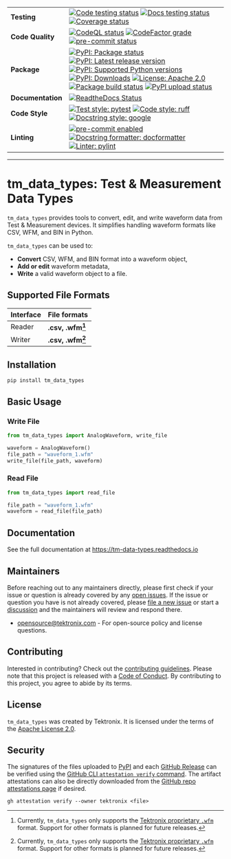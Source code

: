 <div markdown="1" class="custom-badge-table">

|                   |                                                                                                                                                                                                                                                                                                                                                                                                                                                                                                                                                                                                                                                                                                                                                                                                                                                                                                                                                                                                                                                                                                 |
| ----------------- | ----------------------------------------------------------------------------------------------------------------------------------------------------------------------------------------------------------------------------------------------------------------------------------------------------------------------------------------------------------------------------------------------------------------------------------------------------------------------------------------------------------------------------------------------------------------------------------------------------------------------------------------------------------------------------------------------------------------------------------------------------------------------------------------------------------------------------------------------------------------------------------------------------------------------------------------------------------------------------------------------------------------------------------------------------------------------------------------------- |
| **Testing**       | [![Code testing status](https://github.com/tektronix/tm_data_types/actions/workflows/test-code.yml/badge.svg?branch=main)](https://github.com/tektronix/tm_data_types/actions/workflows/test-code.yml) [![Docs testing status](https://github.com/tektronix/tm_data_types/actions/workflows/test-docs.yml/badge.svg?branch=main)](https://github.com/tektronix/tm_data_types/actions/workflows/test-docs.yml) [![Coverage status](https://codecov.io/gh/tektronix/tm_data_types/branch/main/graph/badge.svg)](https://codecov.io/gh/tektronix/tm_data_types)                                                                                                                                                                                                                                                                                                                                                                                                                                                                                                                                    |
| **Code Quality**  | [![CodeQL status](https://github.com/tektronix/tm_data_types/actions/workflows/codeql-analysis.yml/badge.svg?branch=main)](https://github.com/tektronix/tm_data_types/actions/workflows/codeql-analysis.yml) [![CodeFactor grade](https://www.codefactor.io/repository/github/tektronix/tm_data_types/badge)](https://www.codefactor.io/repository/github/tektronix/tm_data_types) [![pre-commit status](https://results.pre-commit.ci/badge/github/tektronix/tm_data_types/main.svg)](https://results.pre-commit.ci/latest/github/tektronix/tm_data_types/main)                                                                                                                                                                                                                                                                                                                                                                                                                                                                                                                                |
| **Package**       | [![PyPI: Package status](https://img.shields.io/pypi/status/tm_data_types?logo=pypi)](https://pypi.org/project/tm_data_types/) [![PyPI: Latest release version](https://img.shields.io/pypi/v/tm_data_types?logo=pypi)](https://pypi.org/project/tm_data_types/) [![PyPI: Supported Python versions](https://img.shields.io/pypi/pyversions/tm_data_types?logo=python)](https://pypi.org/project/tm_data_types/) [![PyPI: Downloads](https://pepy.tech/badge/tm-data-types)](https://pepy.tech/projects/tm-data-types) [![License: Apache 2.0](https://img.shields.io/pypi/l/tm_data_types)](https://github.com/tektronix/tm_data_types/blob/main/LICENSE.md) [![Package build status](https://github.com/tektronix/tm_data_types/actions/workflows/package-build.yml/badge.svg?branch=main)](https://github.com/tektronix/tm_data_types/actions/workflows/package-build.yml) [![PyPI upload status](https://github.com/tektronix/tm_data_types/actions/workflows/package-release.yml/badge.svg?branch=main)](https://github.com/tektronix/tm_data_types/actions/workflows/package-release.yml) |
| **Documentation** | [![ReadtheDocs Status](https://img.shields.io/readthedocs/tm_data_types/stable?logo=readthedocs)](https://tm-data-types.readthedocs.io)                                                                                                                                                                                                                                                                                                                                                                                                                                                                                                                                                                                                                                                                                                                                                                                                                                                                                                                                                         |
| **Code Style**    | [![Test style: pytest](https://img.shields.io/badge/test%20style-pytest-blue)](https://github.com/pytest-dev/pytest) [![Code style: ruff](https://img.shields.io/badge/code%20style-ruff-black)](https://docs.astral.sh/ruff/formatter/) [![Docstring style: google](https://img.shields.io/badge/docstring%20style-google-tan)](https://google.github.io/styleguide/pyguide.html)                                                                                                                                                                                                                                                                                                                                                                                                                                                                                                                                                                                                                                                                                                              |
| **Linting**       | [![pre-commit enabled](https://img.shields.io/badge/pre--commit-enabled-brightgreen?logo=pre-commit)](https://github.com/pre-commit/pre-commit) [![Docstring formatter: docformatter](https://img.shields.io/badge/docstring%20formatter-docformatter-tan)](https://github.com/PyCQA/docformatter)[![Linter: pylint](https://img.shields.io/badge/linter-pylint-purple)](https://github.com/pylint-dev/pylint)                                                                                                                                                                                                                                                                                                                                                                                                                                                                                                                                                                                                                                                                                  |

</div>

---

# tm_data_types: Test & Measurement Data Types

`tm_data_types` provides tools to convert, edit, and write waveform data from Test & Measurement devices.
It simplifies handling waveform formats like CSV, WFM, and BIN in Python.

`tm_data_types` can be used to:

- **Convert** CSV, WFM, and BIN format into a waveform object,
- **Add or edit** waveform metadata,
- **Write** a valid waveform object to a file.

## Supported File Formats

<div markdown="1" class="custom-table-center-cells support-table">

| Interface | File formats       |
| --------- | ------------------ |
| Reader    | **.csv, .wfm[^1]** |
| Writer    | **.csv, .wfm[^1]** |

</div>

## Installation

```shell
pip install tm_data_types
```

## Basic Usage

### Write File

```python
from tm_data_types import AnalogWaveform, write_file

waveform = AnalogWaveform()
file_path = "waveform_1.wfm"
write_file(file_path, waveform)
```

### Read File

```python
from tm_data_types import read_file

file_path = "waveform_1.wfm"
waveform = read_file(file_path)
```

## Documentation

See the full documentation at <https://tm-data-types.readthedocs.io>

## Maintainers

Before reaching out to any maintainers directly, please first check if
your issue or question is already covered by any [open
issues](https://github.com/tektronix/tm_data_types/issues). If the issue or
question you have is not already covered, please [file a new
issue](https://github.com/tektronix/tm_data_types/issues/new/choose) or
start a
[discussion](https://github.com/tektronix/tm_data_types/discussions) and
the maintainers will review and respond there.

- <opensource@tektronix.com> - For open-source policy and license
    questions.

## Contributing

Interested in contributing? Check out the [contributing guidelines](https://github.com/tektronix/tm_data_types/blob/main/CONTRIBUTING.md). Please
note that this project is released with a [Code of Conduct](https://github.com/tektronix/tm_data_types/blob/main/CODE_OF_CONDUCT.md). By
contributing to this project, you agree to abide by its terms.

## License

`tm_data_types` was created by Tektronix. It is licensed under the terms of
the [Apache License 2.0](https://github.com/tektronix/tm_data_types/blob/main/LICENSE.md).

## Security

The signatures of the files uploaded to [PyPI](https://pypi.org/project/tm_data_types/) and each
[GitHub Release](https://github.com/tektronix/tm_data_types/releases) can be verified using
the [GitHub CLI `attestation verify` command](https://cli.github.com/manual/gh_attestation_verify).
The artifact attestations can also be directly downloaded from the
[GitHub repo attestations page](https://github.com/tektronix/tm_data_types/attestations) if desired.

```shell
gh attestation verify --owner tektronix <file>
```

[^1]: Currently, `tm_data_types` only supports the [Tektronix proprietary `.wfm`](https://download.tek.com/manual/Waveform-File-Format-Manual-077022011.pdf) format. Support for other formats is planned for future releases.
